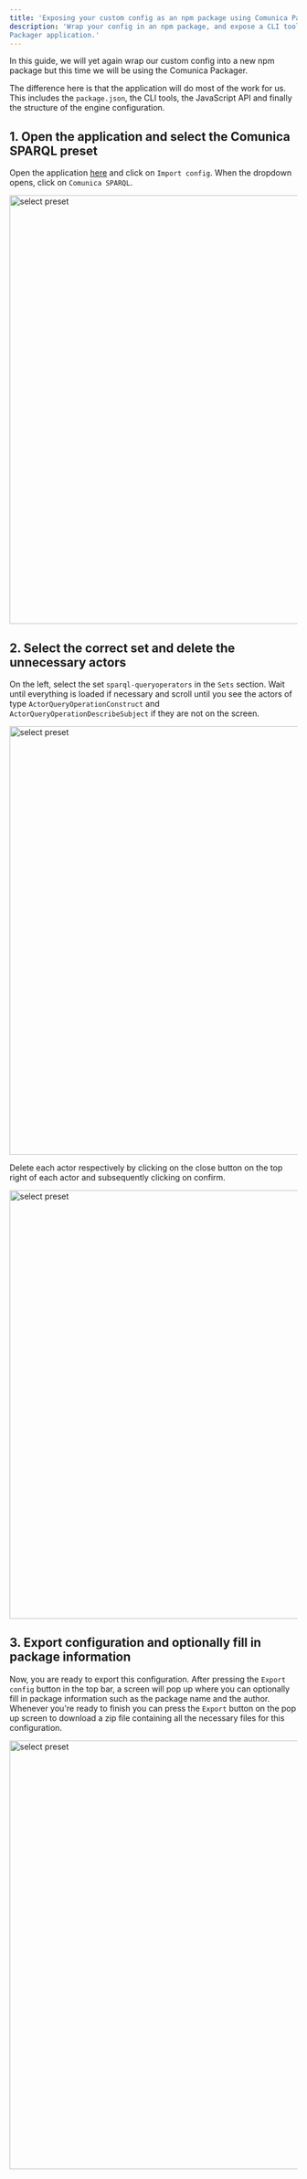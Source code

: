 ```yaml
---
title: 'Exposing your custom config as an npm package using Comunica Packager'
description: 'Wrap your config in an npm package, and expose a CLI tool and a JavaScript API using the simple Comunica
Packager application.'
---
```


In this guide, we will yet again wrap our custom config into a new npm package but this time we will be using the
Comunica Packager.

The difference here is that the application will do most of the work for us. This includes the `package.json`,
the CLI tools, the JavaScript API and finally the structure of the engine configuration.

## 1. Open the application and select the Comunica SPARQL preset

Open the application [here](https://comunica.github.io/comunica-packager/) and click on `Import config`. When the
dropdown opens, click on `Comunica SPARQL`.

<img src="/img/select_preset.png" alt="select preset" width="750"/>

## 2. Select the correct set and delete the unnecessary actors

On the left, select the set `sparql-queryoperators` in the `Sets` section. Wait until everything is loaded if necessary
and scroll until you see the actors of type `ActorQueryOperationConstruct` and `ActorQueryOperationDescribeSubject` if
they are not on the screen.

<img src="/img/click_sparql_queryoperators.png" alt="select preset" width="750"/>

Delete each actor respectively by clicking on the close button on the top right of each
actor and subsequently clicking on confirm.

<img src="/img/confirm_delete.png" alt="select preset" width="750"/>

## 3. Export configuration and optionally fill in package information

Now, you are ready to export this configuration. After pressing the `Export config` button in the top bar, a screen will
pop up where you can optionally fill in package information such as the package name and the author. Whenever you're
ready to finish you can press the `Export` button on the pop up screen to download a zip file containing all the
necessary files for this configuration.


<img src="/img/export_config.png" alt="select preset" width="750"/>